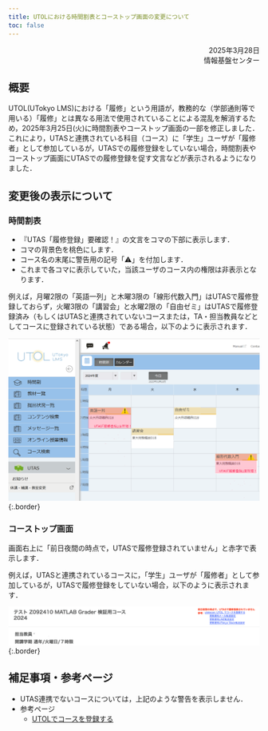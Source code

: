 ```yaml
---
title: UTOLにおける時間割表とコーストップ画面の変更について
toc: false
---
```


<div style="text-align: right;">
<span>2025年3月28日</span><br />
<span>情報基盤センター</span><br />
</div>

## 概要

UTOL(UTokyo LMS)における「履修」という用語が，教務的な（学部通則等で用いる）「履修」とは異なる用法で使用されていることによる混乱を解消するため，2025年3月25日(火)に時間割表やコーストップ画面の一部を修正しました．これにより，UTASと連携されている科目（コース）に「学生」ユーザが「履修者」として参加しているが，UTASでの履修登録をしていない場合，時間割表やコーストップ画面にUTASでの履修登録を促す文言などが表示されるようになりました．

## 変更後の表示について

### 時間割表

- 『UTAS「履修登録」要確認！』の文言をコマの下部に表示します．
- コマの背景色を桃色にします．
- コース名の末尾に警告用の記号「⚠️」を付加します．
- これまで各コマに表示していた，当該ユーザのコース内の権限は非表示となります．

例えば，月曜2限の「英語一列」と木曜3限の「線形代数入門」はUTASで履修登録しておらず，火曜3限の「講習会」と水曜2限の「自由ゼミ」はUTASで履修登録済み（もしくはUTASと連携されていないコースまたは，TA・担当教員などとしてコースに登録されている状態）である場合，以下のように表示されます．

![](timetable.png){:.border}

### コーストップ画面

画面右上に「前日夜間の時点で，UTASで履修登録されていません」と赤字で表示します．

例えば，UTASと連携されているコースに，「学生」ユーザが「履修者」として参加しているが，UTASで履修登録をしていない場合，以下のように表示されます．

![](course_top.png){:.border}

## 補足事項・参考ページ

- UTAS連携でないコースについては，上記のような警告を表示しません．
- 参考ページ
  - [UTOLでコースを登録する](/utol/students/course_registration/)
